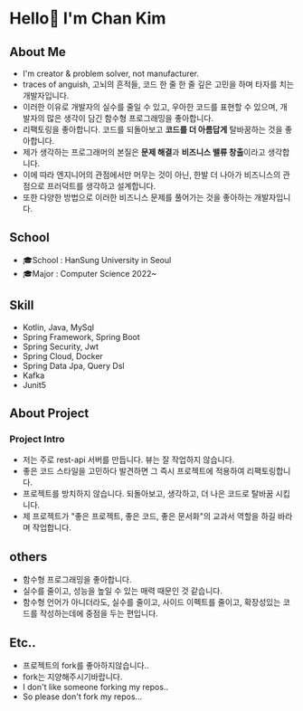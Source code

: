 # Hello👋 I'm Chan Kim

## About Me
* I'm creator & problem solver, not manufacturer.
* traces of anguish, 고뇌의 흔적들, 코드 한 줄 한 줄 깊은 고민을 하며 타자를 치는 개발자입니다.
* 이러한 이유로 개발자의 실수를 줄일 수 있고, 우아한 코드를 표현할 수 있으며, 개발자의 많은 생각이 담긴 함수형 프로그래밍을 좋아합니다. 
* 리팩토링을 좋아합니다. 코드를 되돌아보고 **코드를 더 아름답게** 탈바꿈하는 것을 좋아합니다. 
* 제가 생각하는 프로그래머의 본질은 **문제 해결**과 **비즈니스 밸류 창출**이라고 생각합니다.
* 이에 따라 엔지니어의 관점에서만 머무는 것이 아닌, 한발 더 나아가 비즈니스의 관점으로 프러덕트를 생각하고 설계합니다.
* 또한 다양한 방법으로 이러한 비즈니스 문제를 풀어가는 것을 좋아하는 개발자입니다.

## School
* 🎓School : HanSung University in Seoul
* 🎓Major : Computer Science 2022~
## Skill
* Kotlin, Java, MySql
* Spring Framework, Spring Boot
* Spring Security, Jwt
* Spring Cloud, Docker
* Spring Data Jpa, Query Dsl
* Kafka
* Junit5
## About Project
### Project Intro
* 저는 주로 rest-api 서버를 만듭니다. 뷰는 잘 작업하지 않습니다.
* 좋은 코드 스타일을 고민하다 발견하면 그 즉시 프로젝트에 적용하여 리팩토링합니다.
* 프로젝트를 방치하지 않습니다. 되돌아보고, 생각하고, 더 나은 코드로 탈바꿈 시킵니다.
* 제 프로젝트가 "좋은 프로젝트, 좋은 코드, 좋은 문서화"의 교과서 역할을 하길 바라며 작업합니다.
## others
* 함수형 프로그래밍을 좋아합니다.
* 실수를 줄이고, 성능을 높일 수 있는 매력 때문인 것 같습니다.
* 함수형 언어가 아니더라도, 실수를 줄이고, 사이드 이펙트를 줄이고, 확장성있는 코드를 작성하는데에 중점을 두는 편입니다.
## Etc..
* 프로젝트의 fork를 좋아하지않습니다..
* fork는 지양해주시기바랍니다.
* I don't like someone forking my repos..
* So please don't fork my repos...
